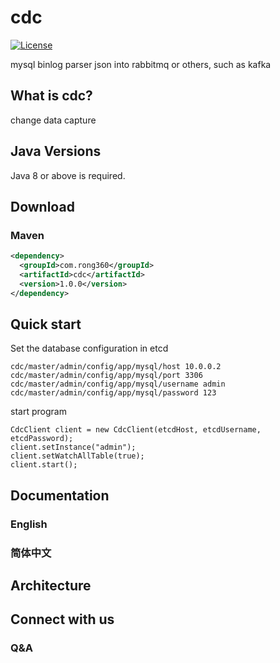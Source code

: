 # cdc
[![License](https://img.shields.io/badge/Licence-Apache%202.0-blue.svg?style=flat-square)](http://www.apache.org/licenses/LICENSE-2.0.html)

mysql binlog parser json into rabbitmq or others, such as kafka
## What is cdc?
change data capture
## Java Versions

Java 8 or above is required.

## Download

### Maven
```xml
<dependency>
  <groupId>com.rong360</groupId>
  <artifactId>cdc</artifactId>
  <version>1.0.0</version>
</dependency>
```
## Quick start

Set the database configuration in etcd
```config
cdc/master/admin/config/app/mysql/host 10.0.0.2
cdc/master/admin/config/app/mysql/port 3306
cdc/master/admin/config/app/mysql/username admin
cdc/master/admin/config/app/mysql/password 123
```
start program
```
CdcClient client = new CdcClient(etcdHost, etcdUsername, etcdPassword);
client.setInstance("admin");
client.setWatchAllTable(true);
client.start();
```
## Documentation
### English
### 简体中文
## Architecture
## Connect with us
### Q&A
